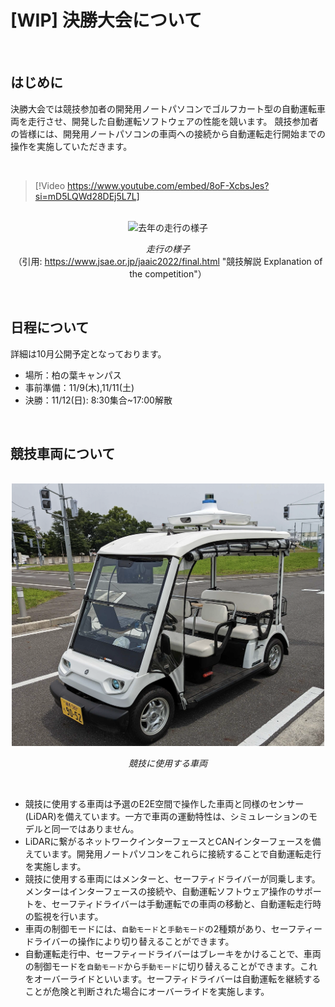 # [WIP] 決勝大会について

<br>

## はじめに
決勝大会では競技参加者の開発用ノートパソコンでゴルフカート型の自動運転車両を走行させ、開発した自動運転ソフトウェアの性能を競います。
競技参加者の皆様には、開発用ノートパソコンの車両への接続から自動運転走行開始までの操作を実施していただきます。

<br>

> [!Video https://www.youtube.com/embed/8oF-XcbsJes?si=mD5LQWd28DEj5L7L]

<br>

<div align="center">
  <img src="../images/operation/aichal-2022-expl.png" alt="去年の走行の様子" width="500">

  _走行の様子_<br>
  （引用: https://www.jsae.or.jp/jaaic2022/final.html "競技解説 Explanation of　the competition"）
</div>



<br>

## 日程について
詳細は10月公開予定となっております。

- 場所：柏の葉キャンパス
- 事前準備：11/9(木),11/11(土)
- 決勝：11/12(日): 8:30集合~17:00解散
<br>

## 競技車両について

<br>

<div align="center">
  <img src="../images/operation/aichal-vehicle.png" alt="競技車両" width="500">

  _競技に使用する車両_
</div>

<br>

- 競技に使用する車両は予選のE2E空間で操作した車両と同様のセンサー(LiDAR)を備えています。一方で車両の運動特性は、シミュレーションのモデルと同一ではありません。
- LiDARに繋がるネットワークインターフェースとCANインターフェースを備えています。開発用ノートパソコンをこれらに接続することで自動運転走行を実施します。
- 競技に使用する車両にはメンターと、セーフティドライバーが同乗します。メンターはインターフェースの接続や、自動運転ソフトウェア操作のサポートを、セーフティドライバーは手動運転での車両の移動と、自動運転走行時の監視を行います。
- 車両の制御モードには、`自動モード`と`手動モード`の2種類があり、セーフティードライバーの操作により切り替えることができます。
- 自動運転走行中、セーフティードライバーはブレーキをかけることで、車両の制御モードを`自動モード`から`手動モード`に切り替えることができます。これをオーバーライドといいます。セーフティドライバーは自動運転を継続することが危険と判断された場合にオーバーライドを実施します。

